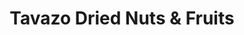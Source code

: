 ---
title: "Tavazo Dried Nuts & Fruits"
url: /richmond-hill/tavazo-dried-nuts-and-fruits/
shop: supermarket
---